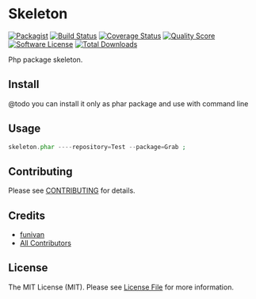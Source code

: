 # Skeleton

[![Packagist](https://img.shields.io/packagist/v/funivan/skeleton.svg)](https://packagist.org/packages/funivan/skeleton)
[![Build Status](https://img.shields.io/travis/funivan/skeleton/master.svg?style=flat-square)](https://travis-ci.org/funivan/skeleton)
[![Coverage Status](https://img.shields.io/scrutinizer/coverage/g/funivan/skeleton.svg?style=flat-square)](https://scrutinizer-ci.com/g/funivan/skeleton/code-structure)
[![Quality Score](https://img.shields.io/scrutinizer/g/funivan/skeleton.svg?style=flat-square)](https://scrutinizer-ci.com/g/funivan/skeleton)
[![Software License](https://img.shields.io/badge/license-MIT-brightgreen.svg?style=flat-square)](LICENSE.md)
[![Total Downloads](https://img.shields.io/packagist/dt/funivan/skeleton.svg?style=flat-square)](https://packagist.org/packages/funivan/skeleton)

Php package skeleton.

## Install

@todo you can install it only as phar package and use with command line  


## Usage

``` php
skeleton.phar ----repository=Test --package=Grab ; 
```

## Contributing

Please see [CONTRIBUTING](https://github.com/funivan/skeleton/blob/master/CONTRIBUTING.md) for details.

## Credits

- [funivan](https://github.com/funivan)
- [All Contributors](https://github.com/funivan/skeleton/contributors)

## License

The MIT License (MIT). Please see [License File](LICENSE.md) for more information.
